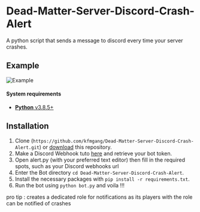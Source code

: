 # Dead-Matter-Server-Discord-Crash-Alert
A python script that sends a message to discord every time your server crashes.
## Example
![Example](https://cdn.discordapp.com/attachments/752173828616224839/752219236981538857/crashbot.PNG)
<h4>System requirements</h4>

- [**Python** v3.8.5+](https://www.python.org/downloads/)
## Installation
1. Clone (`https://github.com/kfmgang/Dead-Matter-Server-Discord-Crash-Alert.git`) or [download](https://github.com/kfmgang/Dead-Matter-Server-Discord-Crash-Alert/archive/master.zip) this repository.
2. Make a Discord Webhook tuto [here](https://help.dashe.io/en/articles/2521940-how-to-create-a-discord-webhook-url) and retrieve your bot token.
3. Open alert.py (with your preferred text editor) then fill in the required spots, such as your Discord webhooks url
4. Enter the Bot directory `cd Dead-Matter-Server-Discord-Crash-Alert`.
5. Install the necessary packages with `pip install -r requirements.txt`.
6. Run the bot using `python bot.py` and voila !!!

pro tip : creates a dedicated role for notifications as its players with the role can be notified of crashes
